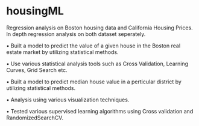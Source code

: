 # housingML
Regression analysis on Boston housing data and California Housing Prices.
In depth regression analysis on both dataset seperately.

• Built a model to predict the value of a given house in the Boston real estate market by utilizing statistical methods.

• Use various statistical analysis tools such as Cross Validation, Learning Curves, Grid Search etc.

• Built a model to predict median house value in a perticular district by utilizing statistical methods.

• Analysis using various visualization techniques.

• Tested various supervised learning algorithms using Cross validation and RandomizedSearchCV.
